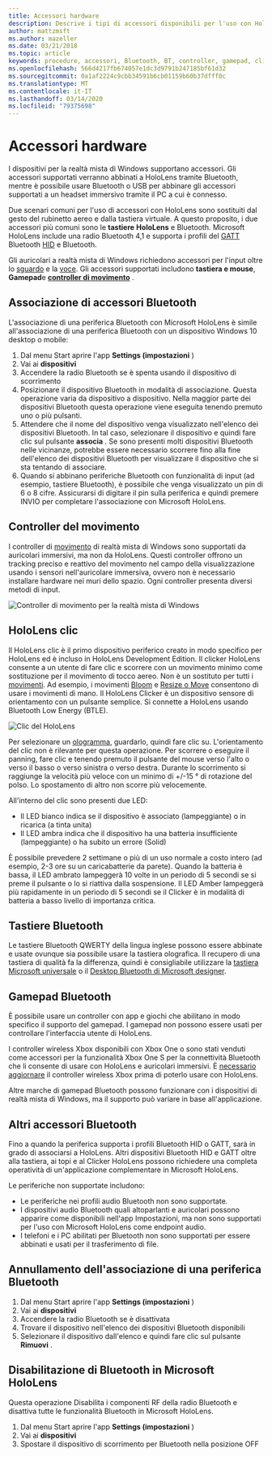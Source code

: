 ```yaml
---
title: Accessori hardware
description: Descrive i tipi di accessori disponibili per l'uso con HoloLens e la realtà mista di Windows e come configurarli.
author: mattzmsft
ms.author: mazeller
ms.date: 03/21/2018
ms.topic: article
keywords: procedure, accessori, Bluetooth, BT, controller, gamepad, clicker, Xbox
ms.openlocfilehash: 566d4217fb674057e1dc3d9791b247185bf61d32
ms.sourcegitcommit: 0a1af2224c9cbb34591b6cb01159b60b37dfff0c
ms.translationtype: MT
ms.contentlocale: it-IT
ms.lasthandoff: 03/14/2020
ms.locfileid: "79375698"
---
```

# <a name="hardware-accessories"></a>Accessori hardware

I dispositivi per la realtà mista di Windows supportano accessori. Gli accessori supportati verranno abbinati a HoloLens tramite Bluetooth, mentre è possibile usare Bluetooth o USB per abbinare gli accessori supportati a un headset immersivo tramite il PC a cui è connesso.

Due scenari comuni per l'uso di accessori con HoloLens sono sostituiti dal gesto del rubinetto aereo e dalla tastiera virtuale. A questo proposito, i due accessori più comuni sono le **tastiere** **HoloLens** e Bluetooth. Microsoft HoloLens include una radio Bluetooth 4,1 e supporta i profili del [GATT](https://en.wikipedia.org/wiki/List_of_Bluetooth_profiles#Generic_Attribute_Profile_.28GATT.29) Bluetooth [HID](https://en.wikipedia.org/wiki/List_of_Bluetooth_profiles#Human_Interface_Device_Profile_.28HID.29) e Bluetooth.

Gli auricolari a realtà mista di Windows richiedono accessori per l'input oltre lo [sguardo](gaze-and-commit.md) e la [voce](voice-input.md). Gli accessori supportati includono **tastiera e mouse**, **Gamepad**e **[controller di movimento](motion-controllers.md)** .

## <a name="pairing-bluetooth-accessories"></a>Associazione di accessori Bluetooth

L'associazione di una periferica Bluetooth con Microsoft HoloLens è simile all'associazione di una periferica Bluetooth con un dispositivo Windows 10 desktop o mobile:
1. Dal menu Start aprire l'app **Settings (impostazioni** )
2. Vai ai **dispositivi**
3. Accendere la radio Bluetooth se è spenta usando il dispositivo di scorrimento
4. Posizionare il dispositivo Bluetooth in modalità di associazione. Questa operazione varia da dispositivo a dispositivo. Nella maggior parte dei dispositivi Bluetooth questa operazione viene eseguita tenendo premuto uno o più pulsanti.
5. Attendere che il nome del dispositivo venga visualizzato nell'elenco dei dispositivi Bluetooth. In tal caso, selezionare il dispositivo e quindi fare clic sul pulsante **associa** . Se sono presenti molti dispositivi Bluetooth nelle vicinanze, potrebbe essere necessario scorrere fino alla fine dell'elenco dei dispositivi Bluetooth per visualizzare il dispositivo che si sta tentando di associare.
6. Quando si abbinano periferiche Bluetooth con funzionalità di input (ad esempio, tastiere Bluetooth), è possibile che venga visualizzato un pin di 6 o 8 cifre. Assicurarsi di digitare il pin sulla periferica e quindi premere INVIO per completare l'associazione con Microsoft HoloLens.

## <a name="motion-controllers"></a>Controller del movimento

I controller di [movimento](motion-controllers.md) di realtà mista di Windows sono supportati da auricolari immersivi, ma non da HoloLens. Questi controller offrono un tracking preciso e reattivo del movimento nel campo della visualizzazione usando i sensori nell'auricolare immersiva, ovvero non è necessario installare hardware nei muri dello spazio. Ogni controller presenta diversi metodi di input.

![Controller di movimento per la realtà mista di Windows](images/winmr-ck-1080x1080-350px.jpg)

## <a name="hololens-clicker"></a>HoloLens clic

Il HoloLens clic è il primo dispositivo periferico creato in modo specifico per HoloLens ed è incluso in HoloLens Development Edition. Il clicker HoloLens consente a un utente di fare clic e scorrere con un movimento minimo come sostituzione per il movimento di tocco aereo. Non è un sostituto per tutti i [movimenti](gaze-and-commit.md#composite-gestures). Ad esempio, i movimenti [Bloom](system-gesture.md#bloom) e [Resize o Move](gaze-and-commit.md#composite-gestures) consentono di usare i movimenti di mano. Il HoloLens Clicker è un dispositivo sensore di orientamento con un pulsante semplice. Si connette a HoloLens usando Bluetooth Low Energy (BTLE).

![Clic del HoloLens](images/hololens-clicker-500px.jpg)

Per selezionare un [ologramma](hologram.md), guardarlo, quindi fare clic su. L'orientamento del clic non è rilevante per questa operazione. Per scorrere o eseguire il panning, fare clic e tenendo premuto il pulsante del mouse verso l'alto o verso il basso o verso sinistra o verso destra. Durante lo scorrimento si raggiunge la velocità più veloce con un minimo di +/-15 ° di rotazione del polso. Lo spostamento di altro non scorre più velocemente.

All'interno del clic sono presenti due LED:
* Il LED bianco indica se il dispositivo è associato (lampeggiante) o in ricarica (a tinta unita)
* Il LED ambra indica che il dispositivo ha una batteria insufficiente (lampeggiante) o ha subito un errore (Solid)

È possibile prevedere 2 settimane o più di un uso normale a costo intero (ad esempio, 2-3 ore su un caricabatterie da parete). Quando la batteria è bassa, il LED ambrato lampeggerà 10 volte in un periodo di 5 secondi se si preme il pulsante o lo si riattiva dalla sospensione. Il LED Amber lampeggerà più rapidamente in un periodo di 5 secondi se il Clicker è in modalità di batteria a basso livello di importanza critica.

## <a name="bluetooth-keyboards"></a>Tastiere Bluetooth

Le tastiere Bluetooth QWERTY della lingua inglese possono essere abbinate e usate ovunque sia possibile usare la tastiera olografica. Il recupero di una tastiera di qualità fa la differenza, quindi è consigliabile utilizzare la [tastiera Microsoft universale](https://www.microsoft.com/accessories/products/keyboards/universal-foldable-keyboard/gu5-00001) o il [Desktop Bluetooth di Microsoft designer](https://www.microsoft.com/accessories/products/keyboards/designer-bluetooth-desktop/7n9-00001).

## <a name="bluetooth-gamepads"></a>Gamepad Bluetooth

È possibile usare un controller con app e giochi che abilitano in modo specifico il supporto del gamepad. I gamepad non possono essere usati per controllare l'interfaccia utente di HoloLens.

I controller wireless Xbox disponibili con Xbox One o sono stati venduti come accessori per la funzionalità Xbox One S per la connettività Bluetooth che li consente di usare con HoloLens e auricolari immersivi. È [necessario aggiornare](https://support.xbox.com/xbox-one/accessories/update-controller-for-stereo-headset-adapter) il controller wireless Xbox prima di poterlo usare con HoloLens.

Altre marche di gamepad Bluetooth possono funzionare con i dispositivi di realtà mista di Windows, ma il supporto può variare in base all'applicazione.

## <a name="other-bluetooth-accessories"></a>Altri accessori Bluetooth

Fino a quando la periferica supporta i profili Bluetooth HID o GATT, sarà in grado di associarsi a HoloLens. Altri dispositivi Bluetooth HID e GATT oltre alla tastiera, ai topi e al Clicker HoloLens possono richiedere una completa operatività di un'applicazione complementare in Microsoft HoloLens.

Le periferiche non supportate includono:
* Le periferiche nei profili audio Bluetooth non sono supportate.
* I dispositivi audio Bluetooth quali altoparlanti e auricolari possono apparire come disponibili nell'app Impostazioni, ma non sono supportati per l'uso con Microsoft HoloLens come endpoint audio.
* I telefoni e i PC abilitati per Bluetooth non sono supportati per essere abbinati e usati per il trasferimento di file.

## <a name="unpairing-a-bluetooth-peripheral"></a>Annullamento dell'associazione di una periferica Bluetooth
1. Dal menu Start aprire l'app **Settings (impostazioni** )
2. Vai ai **dispositivi**
3. Accendere la radio Bluetooth se è disattivata
4. Trovare il dispositivo nell'elenco dei dispositivi Bluetooth disponibili
5. Selezionare il dispositivo dall'elenco e quindi fare clic sul pulsante **Rimuovi** .

## <a name="disabling-bluetooth-on-microsoft-hololens"></a>Disabilitazione di Bluetooth in Microsoft HoloLens

Questa operazione Disabilita i componenti RF della radio Bluetooth e disattiva tutte le funzionalità Bluetooth in Microsoft HoloLens.
1. Dal menu Start aprire l'app **Settings (impostazioni** )
2. Vai ai **dispositivi**
3. Spostare il dispositivo di scorrimento per Bluetooth nella posizione OFF
